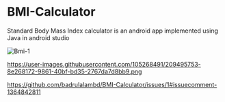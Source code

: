 # BMI-Calculator
Standard Body Mass Index calculator is an android app implemented using Java in android studio

![Bmi-1](https://user-images.githubusercontent.com/105268491/209492233-ba0c2e02-8892-44a0-8feb-ce2fb657e93d.png)

https://user-images.githubusercontent.com/105268491/209495753-8e268172-9861-40bf-bd35-2767da7d8bb9.png

https://github.com/badrulalambd/BMI-Calculator/issues/1#issuecomment-1364842811
